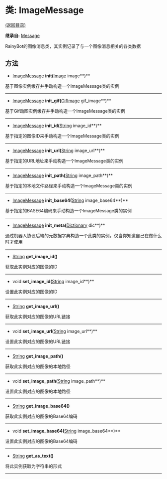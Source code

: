 # 类: ImageMessage  
[(返回目录)](README.md)  
  
**继承自:** [Message](Message.md)  
  
RainyBot的图像消息类，其实例记录了与一个图像消息相关的各类数据  
  
## 方法 
  
- [ImageMessage](ImageMessage.md) **init(**[Image](https://docs.godotengine.org/en/latest/classes/class_image.html) image**)**  
  
基于图像实例缓存并手动构造一个ImageMessage类的实例  
  
---  
  
- [ImageMessage](ImageMessage.md) **init_gif(**[GifImage](GifImage.md) gif_image**)**  
  
基于Gif动图实例缓存并手动构造一个ImageMessage类的实例  
  
---  
  
- [ImageMessage](ImageMessage.md) **init_id(**[String](https://docs.godotengine.org/en/latest/classes/class_string.html) image_id**)**  
  
基于指定的图像ID来手动构造一个ImageMessage类的实例  
  
---  
  
- [ImageMessage](ImageMessage.md) **init_url(**[String](https://docs.godotengine.org/en/latest/classes/class_string.html) image_url**)**  
  
基于指定的URL地址来手动构造一个ImageMessage类的实例  
  
---  
  
- [ImageMessage](ImageMessage.md) **init_path(**[String](https://docs.godotengine.org/en/latest/classes/class_string.html) image_path**)**  
  
基于指定的本地文件路径来手动构造一个ImageMessage类的实例  
  
---  
  
- [ImageMessage](ImageMessage.md) **init_base64(**[String](https://docs.godotengine.org/en/latest/classes/class_string.html) image_base64**)**  
  
基于指定的BASE64编码来手动构造一个ImageMessage类的实例  
  
---  
  
- [ImageMessage](ImageMessage.md) **init_meta(**[Dictionary](https://docs.godotengine.org/en/latest/classes/class_dictionary.html) dic**)**  
  
通过机器人协议后端的元数据字典构造一个此类的实例，仅当你知道自己在做什么时才使用  
  
---  
  
- [String](https://docs.godotengine.org/en/latest/classes/class_string.html) **get_image_id()**  
  
获取此实例对应的图像的ID  
  
---  
  
- void **set_image_id(**[String](https://docs.godotengine.org/en/latest/classes/class_string.html) image_id**)**  
  
设置此实例对应的图像的ID  
  
---  
  
- [String](https://docs.godotengine.org/en/latest/classes/class_string.html) **get_image_url()**  
  
获取此实例对应的图像的URL链接  
  
---  
  
- void **set_image_url(**[String](https://docs.godotengine.org/en/latest/classes/class_string.html) image_url**)**  
  
设置此实例对应的图像的URL链接  
  
---  
  
- [String](https://docs.godotengine.org/en/latest/classes/class_string.html) **get_image_path()**  
  
获取此实例对应的图像的本地路径  
  
---  
  
- void **set_image_path(**[String](https://docs.godotengine.org/en/latest/classes/class_string.html) image_path**)**  
  
设置此实例对应的图像的本地路径  
  
---  
  
- [String](https://docs.godotengine.org/en/latest/classes/class_string.html) **get_image_base64()**  
  
获取此实例对应的图像的Base64编码  
  
---  
  
- void **set_image_base64(**[String](https://docs.godotengine.org/en/latest/classes/class_string.html) image_base64**)**  
  
设置此实例对应的图像的Base64编码  
  
---  
  
- [String](https://docs.godotengine.org/en/latest/classes/class_string.html) **get_as_text()**  
  
将此实例获取为字符串的形式  
  
---  
  

